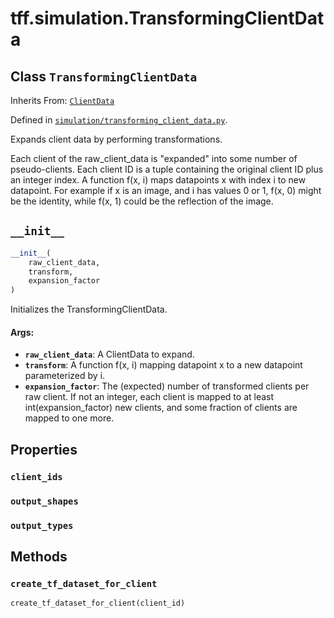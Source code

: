 <div itemscope itemtype="http://developers.google.com/ReferenceObject">
<meta itemprop="name" content="tff.simulation.TransformingClientData" />
<meta itemprop="path" content="Stable" />
<meta itemprop="property" content="client_ids"/>
<meta itemprop="property" content="output_shapes"/>
<meta itemprop="property" content="output_types"/>
<meta itemprop="property" content="__init__"/>
<meta itemprop="property" content="create_tf_dataset_for_client"/>
</div>

# tff.simulation.TransformingClientData

## Class `TransformingClientData`

Inherits From: [`ClientData`](../../tff/simulation/ClientData.md)

Defined in
[`simulation/transforming_client_data.py`](http://github.com/tensorflow/federated/tree/master/tensorflow_federated/python/simulation/transforming_client_data.py).

Expands client data by performing transformations.

Each client of the raw_client_data is "expanded" into some number of
pseudo-clients. Each client ID is a tuple containing the original client ID plus
an integer index. A function f(x, i) maps datapoints x with index i to new
datapoint. For example if x is an image, and i has values 0 or 1, f(x, 0) might
be the identity, while f(x, 1) could be the reflection of the image.

<h2 id="__init__"><code>__init__</code></h2>

```python
__init__(
    raw_client_data,
    transform,
    expansion_factor
)
```

Initializes the TransformingClientData.

#### Args:

*   <b>`raw_client_data`</b>: A ClientData to expand.
*   <b>`transform`</b>: A function f(x, i) mapping datapoint x to a new
    datapoint parameterized by i.
*   <b>`expansion_factor`</b>: The (expected) number of transformed clients per
    raw client. If not an integer, each client is mapped to at least
    int(expansion_factor) new clients, and some fraction of clients are mapped
    to one more.

## Properties

<h3 id="client_ids"><code>client_ids</code></h3>

<h3 id="output_shapes"><code>output_shapes</code></h3>

<h3 id="output_types"><code>output_types</code></h3>

## Methods

<h3 id="create_tf_dataset_for_client"><code>create_tf_dataset_for_client</code></h3>

```python
create_tf_dataset_for_client(client_id)
```
